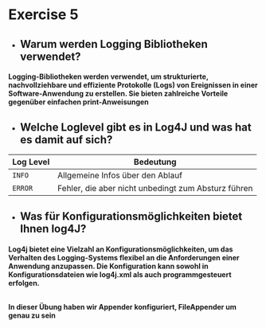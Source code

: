 # Exercise 5

- <h2>Warum werden Logging Bibliotheken verwendet?</h2>

<h4>

Logging-Bibliotheken werden verwendet, um strukturierte, nachvollziehbare und effiziente Protokolle (**Logs**) von Ereignissen in einer Software-Anwendung zu erstellen. Sie bieten zahlreiche Vorteile gegenüber einfachen print-Anweisungen
</h4>

- <h2>Welche Loglevel gibt es in Log4J und was hat es damit auf sich?</h2>

| Log Level | Bedeutung |
| --------- | --------- |
|  ``INFO`` |  Allgemeine Infos über den Ablauf        |
| ``ERROR``   | Fehler, die aber nicht unbedingt zum Absturz führen |
 


- <h2>Was für Konfigurationsmöglichkeiten bietet Ihnen log4J?</h2>
<h4>
Log4j bietet eine Vielzahl an Konfigurationsmöglichkeiten, um das Verhalten des Logging-Systems flexibel an die Anforderungen einer Anwendung anzupassen. Die Konfiguration kann sowohl in Konfigurationsdateien wie log4j.xml als auch programmgesteuert erfolgen.
<br>
<br>

In dieser Übung haben wir Appender konfiguriert, **FileAppender** um genau zu sein
</h4>
